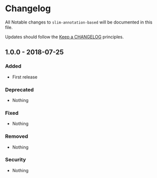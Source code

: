 # Changelog

All Notable changes to `slim-annotation-based` will be documented in this file.

Updates should follow the [Keep a CHANGELOG](http://keepachangelog.com/) principles.

## 1.0.0 - 2018-07-25

### Added
- First release

### Deprecated
- Nothing

### Fixed
- Nothing

### Removed
- Nothing

### Security
- Nothing
